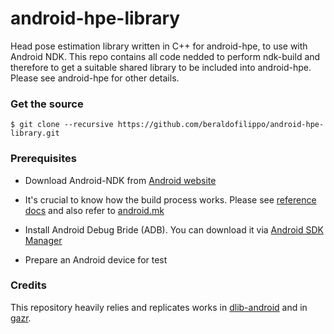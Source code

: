 # android-hpe-library
Head pose estimation library written in C++ for android-hpe, to use with Android NDK. This repo contains all code nedded to perform ndk-build and therefore to get a suitable shared library to be included into android-hpe.
Please see android-hpe for other details.

### Get the source
    $ git clone --recursive https://github.com/beraldofilippo/android-hpe-library.git

### Prerequisites
* Download Android-NDK from [Android website](https://developer.android.com/ndk/downloads/index.html)

* It's crucial to know how the build process works. Please see [reference docs](https://developer.android.com/ndk/index.html) and also refer to [android.mk](http://android.mk/)

* Install Android Debug Bride (ADB). You can download it via [Android SDK Manager](https://developer.android.com/sdk/installing/index.html)

* Prepare an Android device for test

### Credits
This repository heavily relies and replicates works in [dlib-android](https://github.com/tzutalin/dlib-android) and in [gazr](https://github.com/severin-lemaignan/gazr).
